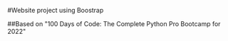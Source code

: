 #Website project using Boostrap

##Based on "100 Days of Code: The Complete Python Pro Bootcamp for 2022"
